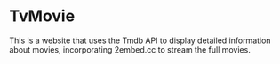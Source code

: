 # TvMovie
This is a website that uses the Tmdb API to display detailed information about movies, incorporating 2embed.cc to stream the full movies.
